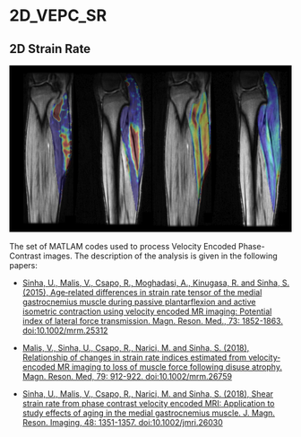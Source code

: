 # 2D_VEPC_SR
## 2D Strain Rate

<p align="center">
  <img width="576" height="297" src=/image/preview.png>
</p>

The set of MATLAM codes used to process Velocity Encoded Phase-Contrast images.
The description of the analysis is given in the following papers:

- [Sinha, U., Malis, V., Csapo, R., Moghadasi, A., Kinugasa, R. and Sinha, S. (2015), 
Age‐related differences in strain rate tensor of the medial gastrocnemius muscle 
during passive plantarflexion and active isometric contraction using velocity encoded 
MR imaging: Potential index of lateral force transmission.
Magn. Reson. Med., 73: 1852-1863. doi:10.1002/mrm.25312](https://onlinelibrary.wiley.com/doi/abs/10.1002/mrm.25312)

- [Malis, V., Sinha, U., Csapo, R., Narici, M. and Sinha, S. (2018), 
Relationship of changes in strain rate indices estimated from velocity‐encoded MR 
imaging to loss of muscle force following disuse atrophy. 
Magn. Reson. Med, 79: 912-922. doi:10.1002/mrm.26759](https://onlinelibrary.wiley.com/doi/abs/10.1002/mrm.26759)

- [Sinha, U., Malis, V., Csapo, R., Narici, M. and Sinha, S. (2018), 
Shear strain rate from phase contrast velocity encoded MRI: Application to study 
effects of aging in the medial gastrocnemius muscle. 
J. Magn. Reson. Imaging, 48: 1351-1357. doi:10.1002/jmri.26030](https://onlinelibrary.wiley.com/doi/abs/10.1002/jmri.26030)
